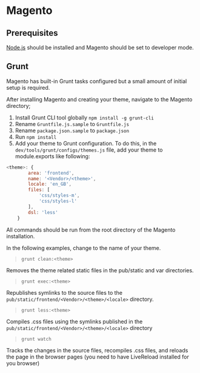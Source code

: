# Magento

## Prerequisites

[Node.js](development/node.md) should be installed and Magento should be set to developer mode.

## Grunt

Magento has built-in Grunt tasks configured but a small amount of initial setup is required.

After installing Magento and creating your theme, navigate to the Magento directory;

1. Install Grunt CLI tool globally `npm install -g grunt-cli`
2. Rename `Gruntfile.js.sample` to `Gruntfile.js`
3. Rename `package.json.sample` to `package.json`
4. Run `npm install`
5. Add your theme to Grunt configuration. To do this, in the `dev/tools/grunt/configs/themes.js` file, add your theme to module.exports like following:

```javascript
<theme>: {
        area: 'frontend',
        name: '<Vendor>/<theme>',
        locale: 'en_GB',
        files: [
            'css/styles-m',
            'css/styles-l'
        ],
        dsl: 'less'
    }
```

All commands should be run from the root directory of the Magento installation.

In the following examples, change <theme> to the name of your theme.

> `grunt clean:<theme>`

Removes the theme related static files in the pub/static and var directories.

> `grunt exec:<theme>`

Republishes symlinks to the source files to the `pub/static/frontend/<Vendor>/<theme>/<locale>` directory.

> `grunt less:<theme>`

Compiles .css files using the symlinks published in the `pub/static/frontend/<Vendor>/<theme>/<locale>` directory

> `grunt watch`

Tracks the changes in the source files, recompiles .css files, and reloads the page in the browser pages (you need to have LiveReload installed for you browser)
